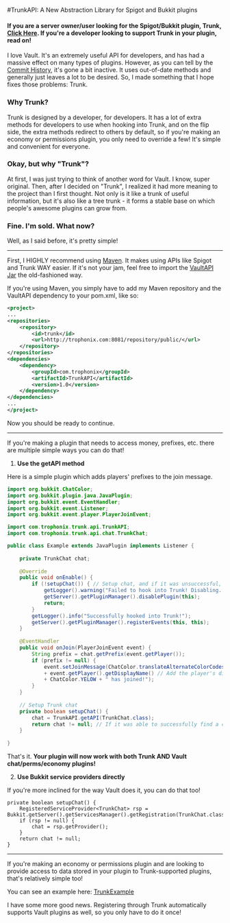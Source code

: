 #TrunkAPI: A New Abstraction Library for Spigot and Bukkit plugins

#### If you are a server owner/user looking for the Spigot/Bukkit plugin, Trunk, [Click Here](https://github.com/Trophonix/Trunk). If you're a developer looking to support Trunk in your plugin, read on!

I love Vault. It's an extremely useful API for developers, and has had a massive effect on many types of plugins. However, as you can tell by the [Commit History](https://github.com/MilkBowl/VaultAPI/commits/master), it's gone a bit inactive. It uses out-of-date methods and generally just leaves a lot to be desired. So, I made something that I hope fixes those problems: Trunk.

### Why Trunk?

Trunk is designed by a developer, for developers. It has a lot of extra methods for developers to use when hooking into Trunk, and on the flip side, the extra methods redirect to others by default, so if you're making an economy or permissions plugin, you only need to override a few! It's simple and convenient for everyone. 

### Okay, but why "Trunk"?

At first, I was just trying to think of another word for Vault. I know, super original. Then, after I decided on "Trunk", I realized it had more meaning to the project than I first thought. Not only is it like a trunk of useful information, but it's also like a tree trunk - it forms a stable base on which people's awesome plugins can grow from.

### Fine. I'm sold. What now?

Well, as I said before, it's pretty simple!

---

First, I HIGHLY recommend using [Maven](https://www.tutorialspoint.com/maven/). It makes using APIs like Spigot and Trunk WAY easier. If it's not your jam, feel free to import the [VaultAPI Jar](https://github.com/Trophonix/TrunkAPI/releases) the old-fashioned way.

If you're using Maven, you simply have to add my Maven repository and the VaultAPI dependency to your pom.xml, like so:

```XML
<project>
...
<repositories>
    <repository>
        <id>trunk</id>
        <url>http://trophonix.com:8081/repository/public/</url>
    </repository>
</repositories>
<dependencies>
    <dependency>
        <groupId>com.trophonix</groupId>
        <artifactId>TrunkAPI</artifactId>
        <version>1.0</version>
    </dependency>
</dependencies>
...
</project>
```
Now you should be ready to continue.

----

If you're making a plugin that needs to access money, prefixes, etc. there are multiple simple ways you can do that!

1. **Use the getAPI method**

Here is a simple plugin which adds players' prefixes to the join message.

```Java
import org.bukkit.ChatColor;
import org.bukkit.plugin.java.JavaPlugin;
import org.bukkit.event.EventHandler;
import org.bukkit.event.Listener;
import org.bukkit.event.player.PlayerJoinEvent;

import com.trophonix.trunk.api.TrunkAPI;
import com.trophonix.trunk.api.chat.TrunkChat;

public class Example extends JavaPlugin implements Listener {
    
    private TrunkChat chat;
    
    @Override
    public void onEnable() {
        if (!setupChat()) { // Setup chat, and if it was unsuccessful, shutdown.
            getLogger().warning("Failed to hook into Trunk! Disabling...");
            getServer().getPluginManager().disablePlugin(this);
            return;
        }
        getLogger().info("Successfully hooked into Trunk!");
        getServer().getPluginManager().registerEvents(this, this);
    }
    
    @EventHandler
    public void onJoin(PlayerJoinEvent event) {
        String prefix = chat.getPrefix(event.getPlayer());
        if (prefix != null) {
            event.setJoinMessage(ChatColor.translateAlternateColorCodes('&', prefix) // Color the prefix with & color codes
            + event.getPlayer().getDisplayName() // Add the player's display name
            + ChatColor.YELOW + " has joined!");
        }
    }
    
    // Setup Trunk chat
    private boolean setupChat() {
        chat = TrunkAPI.getAPI(TrunkChat.class);
        return chat != null; // If it was able to successfully find a chat, returns true.
    }
    
}
```
That's it. **Your plugin will now work with both Trunk AND Vault chat/perms/economy plugins!**

2. **Use Bukkit service providers directly**

If you're more inclined for the way Vault does it, you can do that too!

```
private boolean setupChat() {
    RegisteredServiceProvider<TrunkChat> rsp = Bukkit.getServer().getServicesManager().getRegistration(TrunkChat.class);
    if (rsp != null) {
        chat = rsp.getProvider();
    }
    return chat != null;
}
```

---

If you're making an economy or permissions plugin and are looking to provide access to data stored in your plugin to Trunk-supported plugins, that's relatively simple too!

You can see an example here: [TrunkExample](https://github.com/trophonix/TrunkExample)

I have some more good news. Registering through Trunk automatically supports Vault plugins as well, so you only have to do it once!